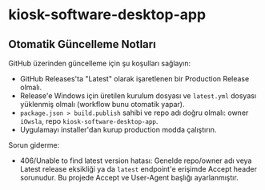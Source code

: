 # kiosk-software-desktop-app

## Otomatik Güncelleme Notları

GitHub üzerinden güncelleme için şu koşulları sağlayın:

- GitHub Releases'ta "Latest" olarak işaretlenen bir Production Release olmalı.
- Release'e Windows için üretilen kurulum dosyası ve `latest.yml` dosyası yüklenmiş olmalı (workflow bunu otomatik yapar).
- `package.json > build.publish` sahibi ve repo adı doğru olmalı: owner `iOwsla`, repo `kiosk-software-desktop-app`.
- Uygulamayı installer'dan kurup production modda çalıştırın.

Sorun giderme:

- 406/Unable to find latest version hatası: Genelde repo/owner adı veya Latest release eksikliği ya da `latest` endpoint'e erişimde Accept header sorunudur. Bu projede Accept ve User-Agent başlığı ayarlanmıştır.